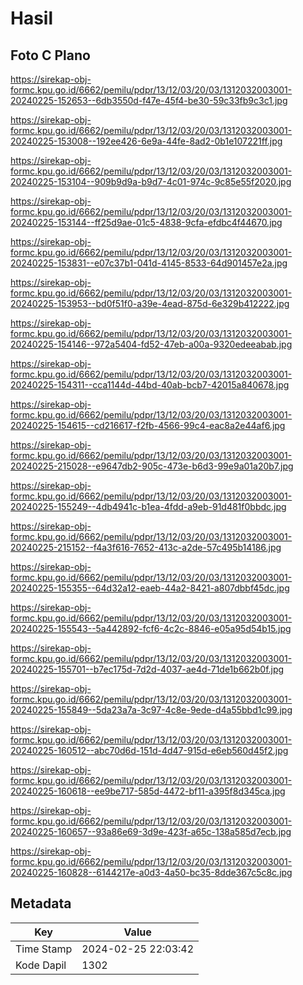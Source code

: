 # Hasil

## Foto C Plano

https://sirekap-obj-formc.kpu.go.id/6662/pemilu/pdpr/13/12/03/20/03/1312032003001-20240225-152653--6db3550d-f47e-45f4-be30-59c33fb9c3c1.jpg

https://sirekap-obj-formc.kpu.go.id/6662/pemilu/pdpr/13/12/03/20/03/1312032003001-20240225-153008--192ee426-6e9a-44fe-8ad2-0b1e107221ff.jpg

https://sirekap-obj-formc.kpu.go.id/6662/pemilu/pdpr/13/12/03/20/03/1312032003001-20240225-153104--909b9d9a-b9d7-4c01-974c-9c85e55f2020.jpg

https://sirekap-obj-formc.kpu.go.id/6662/pemilu/pdpr/13/12/03/20/03/1312032003001-20240225-153144--ff25d9ae-01c5-4838-9cfa-efdbc4f44670.jpg

https://sirekap-obj-formc.kpu.go.id/6662/pemilu/pdpr/13/12/03/20/03/1312032003001-20240225-153831--e07c37b1-041d-4145-8533-64d901457e2a.jpg

https://sirekap-obj-formc.kpu.go.id/6662/pemilu/pdpr/13/12/03/20/03/1312032003001-20240225-153953--bd0f51f0-a39e-4ead-875d-6e329b412222.jpg

https://sirekap-obj-formc.kpu.go.id/6662/pemilu/pdpr/13/12/03/20/03/1312032003001-20240225-154146--972a5404-fd52-47eb-a00a-9320edeeabab.jpg

https://sirekap-obj-formc.kpu.go.id/6662/pemilu/pdpr/13/12/03/20/03/1312032003001-20240225-154311--cca1144d-44bd-40ab-bcb7-42015a840678.jpg

https://sirekap-obj-formc.kpu.go.id/6662/pemilu/pdpr/13/12/03/20/03/1312032003001-20240225-154615--cd216617-f2fb-4566-99c4-eac8a2e44af6.jpg

https://sirekap-obj-formc.kpu.go.id/6662/pemilu/pdpr/13/12/03/20/03/1312032003001-20240225-215028--e9647db2-905c-473e-b6d3-99e9a01a20b7.jpg

https://sirekap-obj-formc.kpu.go.id/6662/pemilu/pdpr/13/12/03/20/03/1312032003001-20240225-155249--4db4941c-b1ea-4fdd-a9eb-91d481f0bbdc.jpg

https://sirekap-obj-formc.kpu.go.id/6662/pemilu/pdpr/13/12/03/20/03/1312032003001-20240225-215152--f4a3f616-7652-413c-a2de-57c495b14186.jpg

https://sirekap-obj-formc.kpu.go.id/6662/pemilu/pdpr/13/12/03/20/03/1312032003001-20240225-155355--64d32a12-eaeb-44a2-8421-a807dbbf45dc.jpg

https://sirekap-obj-formc.kpu.go.id/6662/pemilu/pdpr/13/12/03/20/03/1312032003001-20240225-155543--5a442892-fcf6-4c2c-8846-e05a95d54b15.jpg

https://sirekap-obj-formc.kpu.go.id/6662/pemilu/pdpr/13/12/03/20/03/1312032003001-20240225-155701--b7ec175d-7d2d-4037-ae4d-71de1b662b0f.jpg

https://sirekap-obj-formc.kpu.go.id/6662/pemilu/pdpr/13/12/03/20/03/1312032003001-20240225-155849--5da23a7a-3c97-4c8e-9ede-d4a55bbd1c99.jpg

https://sirekap-obj-formc.kpu.go.id/6662/pemilu/pdpr/13/12/03/20/03/1312032003001-20240225-160512--abc70d6d-151d-4d47-915d-e6eb560d45f2.jpg

https://sirekap-obj-formc.kpu.go.id/6662/pemilu/pdpr/13/12/03/20/03/1312032003001-20240225-160618--ee9be717-585d-4472-bf11-a395f8d345ca.jpg

https://sirekap-obj-formc.kpu.go.id/6662/pemilu/pdpr/13/12/03/20/03/1312032003001-20240225-160657--93a86e69-3d9e-423f-a65c-138a585d7ecb.jpg

https://sirekap-obj-formc.kpu.go.id/6662/pemilu/pdpr/13/12/03/20/03/1312032003001-20240225-160828--6144217e-a0d3-4a50-bc35-8dde367c5c8c.jpg


## Metadata

| Key        | Value               |
| ---------- | ------------------- |
| Time Stamp | 2024-02-25 22:03:42 |
| Kode Dapil | 1302                |



